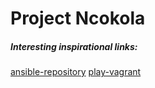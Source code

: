 Project Ncokola
===============


##### Interesting inspirational links:
[ansible-repository](https://github.com/gaspaio/ansible-repository)
[play-vagrant](https://github.com/torbjokv/play-vagrant)
